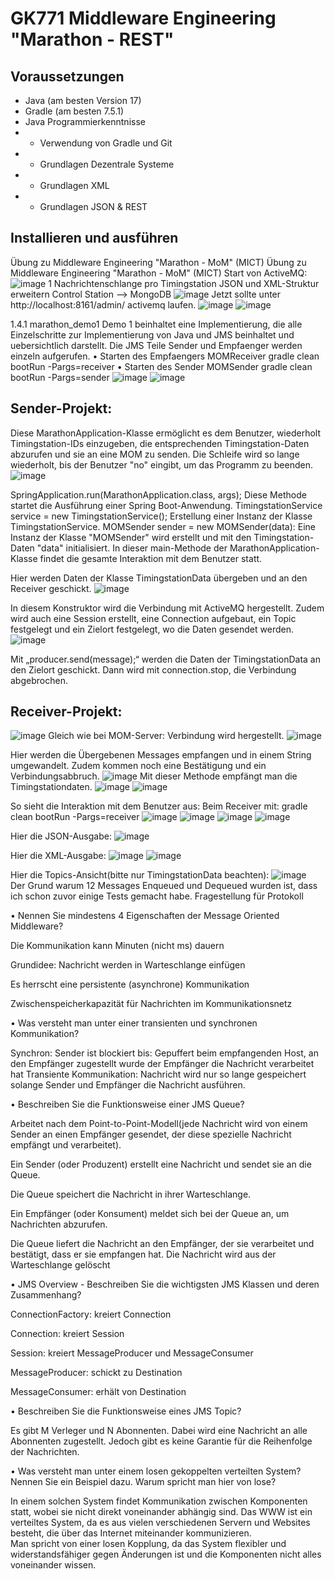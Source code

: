 # GK771 Middleware Engineering "Marathon - REST"


## Voraussetzungen
- Java (am besten Version 17) 
-  Gradle (am besten 7.5.1) <br>
-  Java Programmierkenntnisse <br> 
-  - Verwendung von Gradle und Git <br>
-  - Grundlagen Dezentrale Systeme <br>
-  - Grundlagen XML<br>
-  - Grundlagen JSON & REST<br>

## Installieren und ausführen

Übung zu Middleware Engineering "Marathon - MoM" (MICT)
Übung zu Middleware Engineering "Marathon - MoM" (MICT)
Start von ActiveMQ: 
![image](https://github.com/ashkodra/Mom/assets/94531999/db9cc2af-201d-4700-b5b4-ed3f1ddc5e0c)
1 Nachrichtenschlange pro Timingstation
JSON und XML-Struktur erweitern
Control Station --> MongoDB
 ![image](https://github.com/ashkodra/Mom/assets/94531999/e78d4ea9-e281-43e3-98d7-c6ab8fd10423)
Jetzt sollte unter http://localhost:8161/admin/ activemq laufen. 
![image](https://github.com/ashkodra/Mom/assets/94531999/441042ce-436a-4401-9630-87a6848f1348)
![image](https://github.com/ashkodra/Mom/assets/94531999/64fc2b29-5b31-4098-8e4c-f74a5c53418a)

1.4.1 marathon_demo1
Demo 1 beinhaltet eine Implementierung, die alle Einzelschritte zur Implementierung von Java und JMS beinhaltet und uebersichtlich darstellt. Die JMS Teile Sender und Empfaenger werden einzeln aufgerufen.
•	Starten des Empfaengers MOMReceiver
gradle clean bootRun -Pargs=receiver
•	Starten des Sender MOMSender
gradle clean bootRun -Pargs=sender
![image](https://github.com/ashkodra/Mom/assets/94531999/8cc47dd9-266d-455f-88a5-6525576bf82d)
![image](https://github.com/ashkodra/Mom/assets/94531999/87ac7c2f-84cf-494b-b9f6-61a7269b28dd)

## Sender-Projekt:
Diese MarathonApplication-Klasse ermöglicht es dem Benutzer, wiederholt Timingstation-IDs einzugeben, die entsprechenden Timingstation-Daten abzurufen und sie an eine MOM zu senden. Die Schleife wird so lange wiederholt, bis der Benutzer "no" eingibt, um das Programm zu beenden.
![image](https://github.com/ashkodra/Mom/assets/94531999/ba06e4a5-254b-4b38-bab7-be73ca040e51)

 
SpringApplication.run(MarathonApplication.class, args);
Diese Methode startet die Ausführung einer Spring Boot-Anwendung.
TimingstationService service = new TimingstationService();
Erstellung einer Instanz der Klasse TimingstationService.
MOMSender sender = new MOMSender(data):
Eine Instanz der Klasse "MOMSender" wird erstellt und mit den Timingstation-Daten "data" initialisiert.
In dieser main-Methode der MarathonApplication-Klasse findet die gesamte Interaktion mit dem Benutzer statt.


Hier werden Daten der Klasse TimingstationData übergeben und an den Receiver geschickt.
 ![image](https://github.com/ashkodra/Mom/assets/94531999/0e4814fa-7390-411b-9e71-2063ee843718)

In diesem Konstruktor wird die Verbindung mit ActiveMQ hergestellt. Zudem wird auch eine Session erstellt, eine Connection aufgebaut, ein Topic festgelegt und ein Zielort festgelegt, wo die Daten gesendet werden.
 ![image](https://github.com/ashkodra/Mom/assets/94531999/429213e1-34de-4af9-b6d8-4a1d9ea4ba42)

Mit „producer.send(message);“ werden die Daten der TimingstationData an den Zielort geschickt.
Dann wird mit connection.stop, die Verbindung abgebrochen.

## Receiver-Projekt:
 ![image](https://github.com/ashkodra/Mom/assets/94531999/5eba4925-e836-426f-9510-c84b53718663)
Gleich wie bei MOM-Server: Verbindung wird hergestellt.
 ![image](https://github.com/ashkodra/Mom/assets/94531999/ca98636b-f4e3-480c-880d-770f16d3e215)

Hier werden die Übergebenen Messages empfangen und in einem String umgewandelt. Zudem kommen noch eine Bestätigung und ein Verbindungsabbruch.
 ![image](https://github.com/ashkodra/Mom/assets/94531999/da4e2e24-97cd-4a56-925b-139ff80ce0fa)
Mit dieser Methode empfängt man die Timingstationdaten.
 ![image](https://github.com/ashkodra/Mom/assets/94531999/92a5f989-3d64-4f56-90b2-3be4fb09569f)
![image](https://github.com/ashkodra/Mom/assets/94531999/a3cedf63-32b2-43c0-8108-fc3da0d6b086)

 
So sieht die Interaktion mit dem Benutzer aus:
Beim Receiver mit: gradle clean bootRun -Pargs=receiver
![image](https://github.com/ashkodra/Mom/assets/94531999/42d77f00-a291-4a37-86e6-c72807bdc0fb)
![image](https://github.com/ashkodra/Mom/assets/94531999/66da5b1b-7755-408d-8643-b3108e06906d)
![image](https://github.com/ashkodra/Mom/assets/94531999/67233313-ef0a-4cb4-a76e-cb28e07b74af)
![image](https://github.com/ashkodra/Mom/assets/94531999/290badf7-d33b-4baf-a42a-84ec41fca3e6)

 
Hier die JSON-Ausgabe:
 ![image](https://github.com/ashkodra/Mom/assets/94531999/6d3b96b7-c013-41d1-a256-387060693647)

Hier die XML-Ausgabe:
 ![image](https://github.com/ashkodra/Mom/assets/94531999/f390df47-60fb-4b07-aabc-f3ad798d4953)
![image](https://github.com/ashkodra/Mom/assets/94531999/700778f6-bc4d-48b7-817a-322274e2cf4d)

 
Hier die Topics-Ansicht(bitte nur TimingstationData beachten):
 ![image](https://github.com/ashkodra/Mom/assets/94531999/8fcdf9c3-3dab-49d6-9933-26d0c7f52da2)
 <br>
Der Grund warum 12 Messages Enqueued und Dequeued wurden ist, dass ich schon zuvor einige Tests gemacht habe.
Fragestellung für Protokoll <br>

•	Nennen Sie mindestens 4 Eigenschaften der Message Oriented Middleware? <br>

Die Kommunikation kann Minuten (nicht ms) dauern <br>

Grundidee: Nachricht werden in Warteschlange einfügen <br>

Es herrscht eine persistente (asynchrone) Kommunikation <br>

Zwischenspeicherkapazität für Nachrichten im Kommunikationsnetz <br>

•	Was versteht man unter einer transienten und synchronen Kommunikation? <br>

Synchron: Sender ist blockiert bis: Gepuffert beim empfangenden Host, an den Empfänger zugestellt wurde der Empfänger die Nachricht verarbeitet hat
Transiente Kommunikation: Nachricht wird nur so lange gespeichert solange Sender und Empfänger die Nachricht ausführen. <br>

•	Beschreiben Sie die Funktionsweise einer JMS Queue? <br>

Arbeitet nach dem Point-to-Point-Modell(jede Nachricht wird von einem Sender an einen Empfänger gesendet, der diese spezielle Nachricht empfängt und verarbeitet).  <br>

Ein Sender (oder Produzent) erstellt eine Nachricht und sendet sie an die Queue. <br>

Die Queue speichert die Nachricht in ihrer Warteschlange. <br>

Ein Empfänger (oder Konsument) meldet sich bei der Queue an, um Nachrichten abzurufen. <br>

Die Queue liefert die Nachricht an den Empfänger, der sie verarbeitet und bestätigt, dass er sie empfangen hat.
Die Nachricht wird aus der Warteschlange gelöscht <br>

•	JMS Overview - Beschreiben Sie die wichtigsten JMS Klassen und deren Zusammenhang? <br>

ConnectionFactory: kreiert Connection <br>

Connection: kreiert Session <br>

Session: kreiert MessageProducer und MessageConsumer <br>

MessageProducer: schickt zu Destination <br>

MessageConsumer: erhält von Destination <br>

•	Beschreiben Sie die Funktionsweise eines JMS Topic? <br>

Es gibt M Verleger und N Abonnenten. Dabei wird eine Nachricht an alle Abonnenten zugestellt. Jedoch gibt es keine Garantie für die Reihenfolge der Nachrichten. <br>


•	Was versteht man unter einem losen gekoppelten verteilten System? Nennen Sie ein Beispiel dazu. Warum spricht man hier von lose? <br>

In einem solchen System findet Kommunikation zwischen Komponenten statt, wobei sie nicht direkt voneinander abhängig sind. Das WWW ist ein verteiltes System, da es aus vielen verschiedenen Servern und Websites besteht, die über das Internet miteinander kommunizieren.  <br>
Man spricht von einer losen Kopplung, da das System flexibler und widerstandsfähiger gegen Änderungen ist und die Komponenten nicht alles voneinander wissen.

